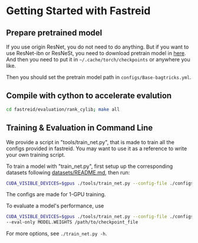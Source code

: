 # Getting Started with Fastreid

## Prepare pretrained model

If you use origin ResNet, you do not need to do anything. But if you want to use ResNet-ibn or ResNeSt, you need to download pretrain model in [here](https://drive.google.com/open?id=1thS2B8UOSBi_cJX6zRy6YYRwz_nVFI_S).
And then you need to put it in `~/.cache/torch/checkpoints` or anywhere you like.

Then you should set the pretrain model path in `configs/Base-bagtricks.yml`.

## Compile with cython to accelerate evalution

```bash
cd fastreid/evaluation/rank_cylib; make all
```

## Training & Evaluation in Command Line

We provide a script in "tools/train_net.py", that is made to train all the configs provided in fastreid.
You may want to use it as a reference to write your own training script.

To train a model with "train_net.py", first setup up the corresponding datasets following [datasets/README.md](https://github.com/JDAI-CV/fast-reid/tree/master/datasets), then run:

```bash
CUDA_VISIBLE_DEVICES=$gpus ./tools/train_net.py --config-file ./configs/Market1501/bagtricks_R50.yml
```

The configs are made for 1-GPU training.

To evaluate a model's performance, use

```bash
CUDA_VISIBLE_DEVICES=$gpus ./tools/train_net.py --config-file ./configs/Market1501/bagtricks_R50.yml \
--eval-only MODEL.WEIGHTS /path/to/checkpoint_file
```

For more options, see `./train_net.py -h`.
